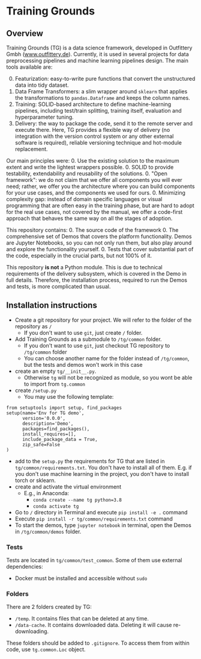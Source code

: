 # Training Grounds

## Overview

Training Grounds (TG) is a data science framework, developed in Outfittery Gmbh (www.outfittery.de).
Currently, it is used in several projects for data preprocessing pipelines and machine learning pipelines design.
The main tools available are:

0. Featurization: easy-to-write pure functions that convert the unstructured data into tidy dataset.
0. Data Frame Transformers: a slim wrapper around `sklearn` that applies the transformations to `pandas.Dataframe` 
and keeps the column names.
0. Training: SOLID-based architecture to define machine-learning pipelines, including test/train splitting, 
training itself, evaluation and hyperparameter tuning.
0. Delivery: the way to package the code, send it to the remote server and execute there. Here, TG provides a flexible way of delivery
(no integration with the version control system or any other external software is required), 
reliable versioning technique and hot-module replacement.

Our main principles were:
0. Use the existing solution to the maximum extent and write the lightest wrappers possible.
0. SOLID to provide testability, extendability and reusability of the solutions.
0. "Open framework": we do not claim that we offer all components you will ever need; 
rather, we offer you the architecture where you can build components for your use cases, and the components we used for ours.
0. Minimizing complexity gap: instead of domain specific languages or visual programming that are often easy in the training phase,
but are hard to adopt for the real use cases, not covered by the manual, we offer a code-first approach that behaves 
the same way on all the stages of adoption.

This repository contains:
0. The source code of the framework
0. The comprehensive set of Demos that covers the platform functionality. Demos are Jupyter Notebooks, so you can not only run them,
but also play around and explore the functionality yourself.
0. Tests that cover substantial part of the code, especially in the crucial parts, but not 100% of it.

This repository **is not** a Python module. This is due to technical requirements of the delivery subsystem, which
is covered in the Demo in full details. Therefore, the installation process, required to run the Demos and tests, is more 
complicated than usual. 

## Installation instructions

* Create a git repository for your project. We will refer to the folder of the repository as `/`
  * If you don't want to use `git`, just create `/` folder.
* Add Training Grounds as a submodule to `/tg/common` folder.
  * If you don't want to use `git`, just checkout TG repository to `/tg/common` folder
  * You can choose another name for the folder instead of `/tg/common`, but the tests and demos won't work in this case
* create an empty `tg/__init__.py`. 
  * Otherwise `tg` will not be recognized as module, so you wont be able to import from `tg.common`
* create `/setup.py`
  * You may use the following template:
```.python
from setuptools import setup, find_packages
setup(name='Env for TG demo',
      version='0.0.0',
      description='Demo',
      packages=find_packages(),
      install_requires=[],
      include_package_data = True,
      zip_safe=False
)
```
  * add to the `setup.py` the requirements for TG that are listed in `tg/common/requirements.txt`. 
    You don't have to install all of them. E.g. if you don't use machine learning in the project, you don't have to install torch or sklearn.
* create and activate the virtual environment 
  * E.g., in Anaconda: 
    * `conda create --name tg python=3.8`
    * `conda activate tg`
* Go to `/` directory in Terminal and execute `pip install -e .` command
* Execute `pip install -r tg/common/requirements.txt` command
* To start the demos, type `jupyter notebook` in terminal, open the Demos in `/tg/common/demos` folder.
 
### Tests

Tests are located in `tg/common/test_common`. Some of them use external dependencies:
* Docker must be installed and accessible without `sudo`
 
### Folders

There are 2 folders created by TG:

* `/temp`. It contains files that can be deleted at any time.
* `/data-cache`. It contains downloaded data. Deleting it will cause re-downloading.

These folders should be added to `.gitignore`. To access them from within code, use `tg.common.Loc` object.

